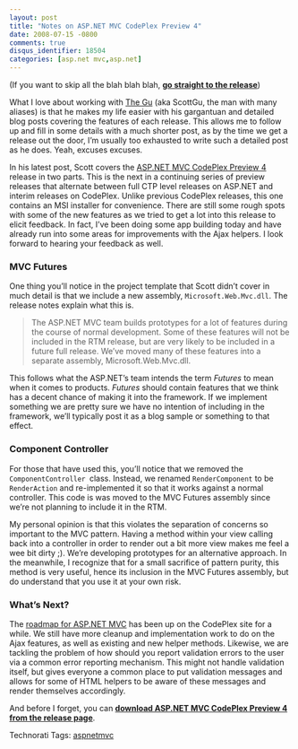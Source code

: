 ```yaml
---
layout: post
title: "Notes on ASP.NET MVC CodePlex Preview 4"
date: 2008-07-15 -0800
comments: true
disqus_identifier: 18504
categories: [asp.net mvc,asp.net]
---
```

(If you want to skip all the blah blah blah, [**go straight to the
release**](http://www.codeplex.com/aspnet/Release/ProjectReleases.aspx?ReleaseId=15389 "ASP.NET MVC CodePlex Preview 4"))

What I love about working with [The
Gu](http://weblogs.asp.net/scottgu "Scott Guthrie's Blog") (aka ScottGu,
the man with many aliases) is that he makes my life easier with his
gargantuan and detailed blog posts covering the features of each
release. This allows me to follow up and fill in some details with a
much shorter post, as by the time we get a release out the door, I’m
usually too exhausted to write such a detailed post as he does. Yeah,
excuses excuses.

In his latest post, Scott covers the [ASP.NET MVC CodePlex Preview
4](http://weblogs.asp.net/scottgu/archive/2008/07/14/asp-net-mvc-preview-4-release-part-1.aspx "ASP.NET MVC CodePlex Preview 4 Part 1")
release in two parts. This is the next in a continuing series of preview
releases that alternate between full CTP level releases on ASP.NET and
interim releases on CodePlex. Unlike previous CodePlex releases, this
one contains an MSI installer for convenience. There are still some
rough spots with some of the new features as we tried to get a lot into
this release to elicit feedback. In fact, I’ve been doing some app
building today and have already run into some areas for improvements
with the Ajax helpers. I look forward to hearing your feedback as well.

### MVC Futures

One thing you’ll notice in the project template that Scott didn’t cover
in much detail is that we include a new assembly,
`Microsoft.Web.Mvc.dll`. The release notes explain what this is.

> The ASP.NET MVC team builds prototypes for a lot of features during
> the course of normal development. Some of these features will not be
> included in the RTM release, but are very likely to be included in a
> future full release. We’ve moved many of these features into a
> separate assembly, Microsoft.Web.Mvc.dll.

This follows what the ASP.NET’s team intends the term *Futures* to mean
when it comes to products. *Futures* should contain features that we
think has a decent chance of making it into the framework. If we
implement something we are pretty sure we have no intention of including
in the framework, we’ll typically post it as a blog sample or something
to that effect.

### Component Controller

For those that have used this, you’ll notice that we removed the
`ComponentController `class. Instead, we renamed `RenderComponent` to be
`RenderAction` and re-implemented it so that it works against a normal
controller. This code is was moved to the MVC Futures assembly since
we’re not planning to include it in the RTM.

My personal opinion is that this violates the separation of concerns so
important to the MVC pattern. Having a method within your view calling
back into a controller in order to render out a bit more view makes me
feel a wee bit dirty ;). We’re developing prototypes for an alternative
approach. In the meanwhile, I recognize that for a small sacrifice of
pattern purity, this method is very useful, hence its inclusion in the
MVC Futures assembly, but do understand that you use it at your own
risk.

### What’s Next?

The [roadmap for ASP.NET
MVC](http://www.codeplex.com/aspnet/Wiki/View.aspx?title=Road%20Map&referringTitle=Home "ASP.NET MVC Roadmap")
has been up on the CodePlex site for a while. We still have more cleanup
and implementation work to do on the Ajax features, as well as existing
and new helper methods. Likewise, we are tackling the problem of how
should you report validation errors to the user via a common error
reporting mechanism. This might not handle validation itself, but gives
everyone a common place to put validation messages and allows for some
of HTML helpers to be aware of these messages and render themselves
accordingly.

And before I forget, you can [**download ASP.NET MVC CodePlex Preview 4
from the release
page**](http://www.codeplex.com/aspnet/Release/ProjectReleases.aspx?ReleaseId=15389 "Download ASP.NET MVC CodePlex Preview 4").

Technorati Tags: [aspnetmvc](http://technorati.com/tags/aspnetmvc)

